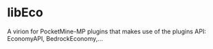 # libEco
A virion for PocketMine-MP plugins that makes use of the plugins API: EconomyAPI, BedrockEconomy,...
